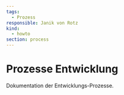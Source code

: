 ```yaml
---
tags:
  - Prozess
responsible: Janik von Rotz
kind:
  - howto
section: process
---
```


# Prozesse Entwicklung

Dokumentation der Entwicklungs-Prozesse.
